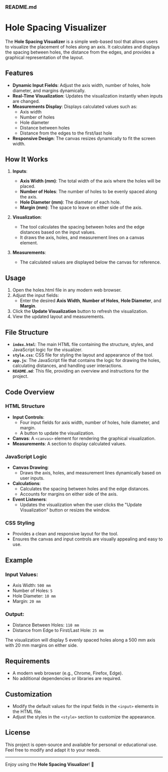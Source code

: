 ### README.md

# Hole Spacing Visualizer

The **Hole Spacing Visualizer** is a simple web-based tool that allows users to visualize the placement of holes along an axis. It calculates and displays the spacing between holes, the distance from the edges, and provides a graphical representation of the layout.

## Features

- **Dynamic Input Fields**: Adjust the axis width, number of holes, hole diameter, and margins dynamically.
- **Real-Time Visualization**: Updates the visualization instantly when inputs are changed.
- **Measurements Display**: Displays calculated values such as:
  - Axis width
  - Number of holes
  - Hole diameter
  - Distance between holes
  - Distance from the edges to the first/last hole
- **Responsive Design**: The canvas resizes dynamically to fit the screen width.

## How It Works

1. **Inputs**:
   - **Axis Width (mm)**: The total width of the axis where the holes will be placed.
   - **Number of Holes**: The number of holes to be evenly spaced along the axis.
   - **Hole Diameter (mm)**: The diameter of each hole.
   - **Margin (mm)**: The space to leave on either side of the axis.

2. **Visualization**:
   - The tool calculates the spacing between holes and the edge distances based on the input values.
   - It draws the axis, holes, and measurement lines on a canvas element.

3. **Measurements**:
   - The calculated values are displayed below the canvas for reference.

## Usage

1. Open the holes.html file in any modern web browser.
2. Adjust the input fields:
   - Enter the desired **Axis Width**, **Number of Holes**, **Hole Diameter**, and **Margin**.
3. Click the **Update Visualization** button to refresh the visualization.
4. View the updated layout and measurements.

## File Structure

- **`index.html`**: The main HTML file containing the structure, styles, and JavaScript logic for the visualizer.
- **`style.css`**: CSS file for styling the layout and appearance of the tool.
- **`app.js`**: The JavaScript file that contains the logic for drawing the holes, calculating distances, and handling user interactions.
- **`README.md`**: This file, providing an overview and instructions for the project.

## Code Overview

### HTML Structure

- **Input Controls**: 
  - Four input fields for axis width, number of holes, hole diameter, and margin.
  - A button to update the visualization.
- **Canvas**: A `<canvas>` element for rendering the graphical visualization.
- **Measurements**: A section to display calculated values.

### JavaScript Logic

- **Canvas Drawing**:
  - Draws the axis, holes, and measurement lines dynamically based on user inputs.
- **Calculations**:
  - Calculates the spacing between holes and the edge distances.
  - Accounts for margins on either side of the axis.
- **Event Listeners**:
  - Updates the visualization when the user clicks the "Update Visualization" button or resizes the window.

### CSS Styling

- Provides a clean and responsive layout for the tool.
- Ensures the canvas and input controls are visually appealing and easy to use.

## Example

### Input Values:
- Axis Width: `500 mm`
- Number of Holes: `5`
- Hole Diameter: `10 mm`
- Margin: `20 mm`

### Output:
- Distance Between Holes: `110 mm`
- Distance from Edge to First/Last Hole: `25 mm`

The visualization will display 5 evenly spaced holes along a 500 mm axis with 20 mm margins on either side.

## Requirements

- A modern web browser (e.g., Chrome, Firefox, Edge).
- No additional dependencies or libraries are required.

## Customization

- Modify the default values for the input fields in the `<input>` elements in the HTML file.
- Adjust the styles in the `<style>` section to customize the appearance.

## License

This project is open-source and available for personal or educational use. Feel free to modify and adapt it to your needs.

---

Enjoy using the **Hole Spacing Visualizer**! 🎉